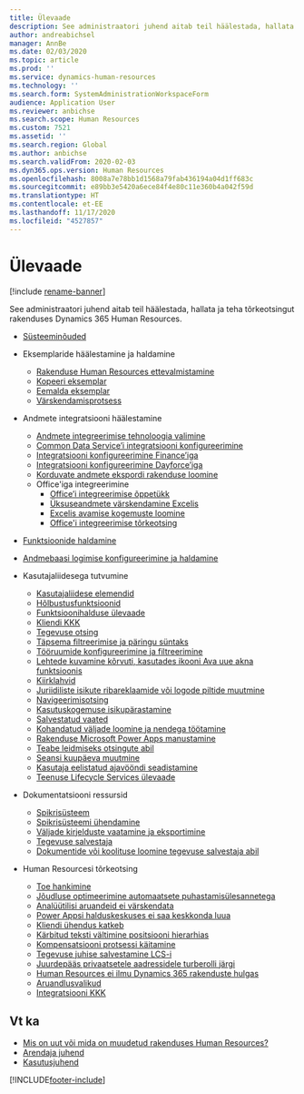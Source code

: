 ```yaml
---
title: Ülevaade
description: See administraatori juhend aitab teil häälestada, hallata ja teha tõrkeotsingut rakenduses Dynamics 365 Human Resources.
author: andreabichsel
manager: AnnBe
ms.date: 02/03/2020
ms.topic: article
ms.prod: ''
ms.service: dynamics-human-resources
ms.technology: ''
ms.search.form: SystemAdministrationWorkspaceForm
audience: Application User
ms.reviewer: anbichse
ms.search.scope: Human Resources
ms.custom: 7521
ms.assetid: ''
ms.search.region: Global
ms.author: anbichse
ms.search.validFrom: 2020-02-03
ms.dyn365.ops.version: Human Resources
ms.openlocfilehash: 8008a7e78bb1d1568a79fab436194a04d1ff683c
ms.sourcegitcommit: e89bb3e5420a6ece84f4e80c11e360b4a042f59d
ms.translationtype: HT
ms.contentlocale: et-EE
ms.lasthandoff: 11/17/2020
ms.locfileid: "4527857"
---
```

# <a name="overview"></a>Ülevaade

[!include [rename-banner](~/includes/cc-data-platform-banner.md)]

See administraatori juhend aitab teil häälestada, hallata ja teha tõrkeotsingut rakenduses Dynamics 365 Human Resources.

- [Süsteeminõuded](hr-admin-system-requirements.md)

- Eksemplaride häälestamine ja haldamine
  - [Rakenduse Human Resources ettevalmistamine](hr-admin-setup-provision.md)
  - [Kopeeri eksemplar](hr-admin-setup-copy-instance.md)
  - [Eemalda eksemplar](hr-admin-setup-remove-instance.md)
  - [Värskendamisprotsess](hr-admin-setup-update-process.md)

- Andmete integratsiooni häälestamine
  - [Andmete integreerimise tehnoloogia valimine](hr-admin-integration-choose-technology.md)
  - [Common Data Service’i integratsiooni konfigureerimine](hr-admin-integration-common-data-service.md)
  - [Integratsiooni konfigureerimine Finance’iga](hr-admin-integration-finance.md)
  - [Integratsiooni konfigureerimine Dayforce’iga](hr-admin-integration-dayforce.md)
  - [Korduvate andmete ekspordi rakenduse loomine](hr-admin-integration-recurring-data-export.md)
  - Office'iga integreerimine
    - [Office’i integreerimise õppetükk](../dev-itpro/office-integration/office-integration-tutorial.md?toc=/dynamics365/unified-operations/talent/toc.json)
    - [Üksuseandmete värskendamine Excelis](../dev-itpro/office-integration/use-excel-add-in.md?toc=/dynamics365/unified-operations/talent/toc.json)
    - [Excelis avamise kogemuste loomine](../dev-itpro/office-integration/office-integration-edit-excel.md?toc=/dynamics365/unified-operations/talent/toc.json)
    - [Office'i integreerimise tõrkeotsing](../dev-itpro/office-integration/office-integration-troubleshooting.md?toc=/dynamics365/unified-operations/talent/toc.json)

- [Funktsioonide haldamine](hr-admin-manage-features.md)

- [Andmebaasi logimise konfigureerimine ja haldamine](hr-admin-database-logging.md)

- Kasutajaliidesega tutvumine
  - [Kasutajaliidese elemendid](../fin-ops-core/fin-ops/get-started/user-interface-elements.md?toc=/dynamics365/human-resources/toc.json)
  - [Hõlbustusfunktsioonid](../fin-ops-core/fin-ops/get-started/accessibility-features.md?toc=/dynamics365/human-resources/toc.json)
  - [Funktsioonihalduse ülevaade](../fin-ops-core/fin-ops/get-started/feature-management/feature-management-overview.md?toc=/dynamics365/human-resources/toc.json)
  - [Kliendi KKK](../fin-ops-core/fin-ops/get-started/client-faq.md?toc=/dynamics365/human-resources/toc.json)
  - [Tegevuse otsing](../fin-ops-core/fin-ops/get-started/action-search.md?toc=/dynamics365/human-resources/toc.json)
  - [Täpsema filtreerimise ja päringu süntaks](../fin-ops-core/fin-ops/get-started/advanced-filtering-query-options.md?toc=/dynamics365/human-resources/toc.json)
  - [Tööruumide konfigureerimine ja filtreerimine](../fin-ops-core/fin-ops/get-started/configure-filter-workspaces.md?toc=/dynamics365/financehuman-resources/toc.json)
  - [Lehtede kuvamine kõrvuti, kasutades ikooni Ava uue akna funktsioonis](../fin-ops-core/fin-ops/get-started/display-pages-side-by-side.md?toc=/dynamics365/human-resources/toc.json)
  - [Kiirklahvid](../fin-ops-core/fin-ops/get-started/shortcut-keys.md?toc=/dynamics365/human-resources/toc.json)
  - [Juriidiliste isikute ribareklaamide või logode piltide muutmine](../fin-ops-core/fin-ops/get-started/tasks/change-banner-or-logo.md?toc=/dynamics365/human-resources/toc.json)
  - [Navigeerimisotsing](../fin-ops-core/fin-ops/get-started/navigation-search.md?toc=/dynamics365/human-resources/toc.json)
  - [Kasutuskogemuse isikupärastamine](../fin-ops-core/fin-ops/get-started/personalize-user-experience.md?toc=/dynamics365/human-resources/toc.json)
  - [Salvestatud vaated](../fin-ops-core/fin-ops/get-started/saved-views.md?toc=/dynamics365/human-resources/toc.json)
  - [Kohandatud väljade loomine ja nendega töötamine](../fin-ops-core/fin-ops/get-started/user-defined-fields.md?toc=/dynamics365/human-resources/toc.json)
  - [Rakenduse Microsoft Power Apps manustamine](../fin-ops-core/fin-ops/get-started/embed-power-apps.md?toc=/dynamics365/human-resources/toc.json)
  - [Teabe leidmiseks otsingute abil](../fin-ops-core/fin-ops/get-started/use-lookups-to-find-information.md?toc=/dynamics365/human-resources/toc.json)
  - [Seansi kuupäeva muutmine](../fin-ops-core/fin-ops/organization-administration/tasks/change-date-session.md?toc=/dynamics365/human-resources/toc.json)
  - [Kasutaja eelistatud ajavööndi seadistamine](../fin-ops-core/fin-ops/organization-administration/tasks/set-users-preferred-time-zone.md?toc=/dynamics365/human-resources/toc.json)
  - [Teenuse Lifecycle Services ülevaade](../fin-ops-core/dev-itpro/lifecycle-services/lcs-works-lcs.md?toc=/dynamics365/human-resources/toc.json)

- Dokumentatsiooni ressursid
  - [Spikrisüsteem](../fin-ops-core/fin-ops/get-started/help-overview.md?toc=/dynamics365/human-resources/toc.json)
  - [Spikrisüsteemi ühendamine](../fin-ops-core/fin-ops/get-started/help-connect.md?toc=/dynamics365/human-resources/toc.json)
  - [Väljade kirjelduste vaatamine ja eksportimine](../fin-ops-core/fin-ops/get-started/view-export-field-descriptions.md?toc=/dynamics365/human-resources/toc.json)
  - [Tegevuse salvestaja](../fin-ops-core/dev-itpro/user-interface/task-recorder.md?toc=/dynamics365/human-resources/toc.json)
  - [Dokumentide või koolituse loomine tegevuse salvestaja abil](../fin-ops-core/dev-itpro/user-interface/task-recorder-training-docs.md?toc=/dynamics365/human-resources/toc.json)

- Human Resourcesi tõrkeotsing
  - [Toe hankimine](hr-admin-troubleshooting-support.md)
  - [Jõudluse optimeerimine automaatsete puhastamisülesannetega](hr-admin-troubleshooting-batch-history.md)
  - [Analüütilisi aruandeid ei värskendata](hr-admin-troubleshooting-analytic-reports.md)
  - [Power Appsi halduskeskuses ei saa keskkonda luua](hr-admin-troubleshooting-power-apps.md)
  - [Kliendi ühendus katkeb](hr-admin-troubleshooting-disconnect.md)
  - [Kärbitud teksti vältimine positsiooni hierarhias](hr-admin-troubleshooting-truncate.md)
  - [Kompensatsiooni protsessi käitamine](hr-admin-troubleshooting-compensation.md)
  - [Tegevuse juhise salvestamine LCS-i](hr-admin-troubleshooting-task-guide.md)
  - [Juurdepääs privaatsetele aadressidele turberolli järgi](hr-admin-troubleshooting-private-addresses.md)
  - [Human Resources ei ilmu Dynamics 365 rakenduste hulgas](hr-admin-troubleshooting-not-in-apps.md)
  - [Aruandlusvalikud](hr-admin-troubleshooting-reporting.md)
  - [Integratsiooni KKK](hr-admin-troubleshooting-integration.md)

## <a name="see-also"></a>Vt ka

- [Mis on uut või mida on muudetud rakenduses Human Resources?](hr-admin-whats-new.md)
- [Arendaja juhend](hr-developer-overview.md)
- [Kasutusjuhend](hr-hrpro-overview.md)

[!INCLUDE[footer-include](../includes/footer-banner.md)]